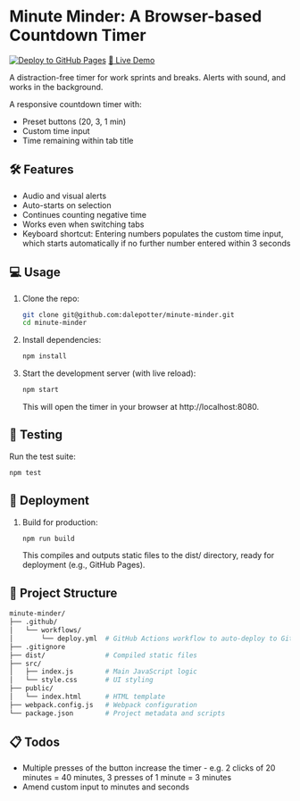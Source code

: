 # Minute Minder: A Browser-based Countdown Timer

[![Deploy to GitHub Pages](https://github.com/dalepotter/minute-minder/actions/workflows/deploy.yml/badge.svg)](https://github.com/dalepotter/minute-minder/actions/workflows/deploy.yml)
[🚀 Live Demo](https://dalepotter.github.io/minute-minder/)

A distraction-free timer for work sprints and breaks. Alerts with sound, and works in the background.

A responsive countdown timer with:
- Preset buttons (20, 3, 1 min)
- Custom time input
- Time remaining within tab title

## 🛠  Features

- Audio and visual alerts
- Auto-starts on selection
- Continues counting negative time
- Works even when switching tabs
- Keyboard shortcut: Entering numbers populates the custom time input, which starts automatically if no further number entered within 3 seconds

## 💻 Usage

1. Clone the repo:
   ```bash
   git clone git@github.com:dalepotter/minute-minder.git
   cd minute-minder
   ```
2. Install dependencies:
   ```bash
   npm install
   ```
3. Start the development server (with live reload):
   ```bash
   npm start
   ```
   This will open the timer in your browser at http://localhost:8080.

## 🧪 Testing

Run the test suite:
```bash
npm test
```

## 🚀 Deployment

1. Build for production:
   ```bash
   npm run build
   ```
   This compiles and outputs static files to the dist/ directory, ready for deployment (e.g., GitHub Pages).

## 📁 Project Structure

```bash
minute-minder/
├── .github/
│   └── workflows/
│       └── deploy.yml  # GitHub Actions workflow to auto-deploy to GitHub Pages
├── .gitignore
├── dist/               # Compiled static files
├── src/
│   ├── index.js        # Main JavaScript logic
│   └── style.css       # UI styling
├── public/
│   └── index.html      # HTML template
├── webpack.config.js   # Webpack configuration
└── package.json        # Project metadata and scripts
```


## 📋 Todos
- Multiple presses of the button increase the timer - e.g. 2 clicks of 20 minutes = 40 minutes, 3 presses of 1 minute = 3 minutes
- Amend custom input to minutes and seconds
